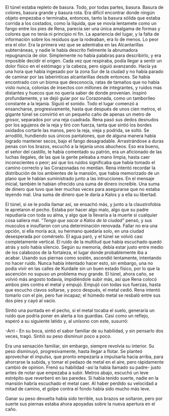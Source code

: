 El túnel estaba repleto de basura. Todo, por todas partes, basura. Basura de colores, basura grande y basura rota. Era difícil encontrar donde ningún objeto empezaba o terminaba, entonces, tanto la basura sólida que estaba corrida a los costados, como la líquida, que se movía lentamete como un fango entre los pies de Rena, parecía ser una única amalgama de formas y colores que no tenía ni principio ni fin. La apariencia del lugar, y la falta de información sobre los residuos que la rodeaban, era lo de menos. Lo peor era el olor. Era la primera vez que se adentraba en las Alcantarillas subterráneas, y nadie le había descrito fielmente la abrumadora repugnancia de olor. Simplemente no había palabras para describirlo, y era imposible decidir el origen. Cada vez que respiraba, podía llegar a sentir un dolor físico en el estómago y la cabeza, pero siguió avanzando.
Hacía ya una hora que había ingesado por la zona Sur de la ciudad y no había parado de caminar por las laberínticas alcantarillas desde entonces. Se había encontrado con un bioma que desconocía, ratas de tamaños que no había visto nunca, colonias de insectos con millones de integrantes, y ruidos mas distantes y huecos que no quería saber de donde provenían. Inspiró profundamente, y se dejó guiar por su Corazonada, como un tamborileo constante a la lejanía. Siguió el sonido.
Todo el lugar comenzó a ensancharse, progresivamente, hasta que después de unos cien metros, el gigante túnel se convirtió en un pequeño caño de apenas un metro de grosor, separados por una reja cuadrada. Rena pasó sus dedos desnudos por los agujeros de la reja y tiró con fuerza, tanta que sintió los bordes oxidados cortarle las manos, pero la reja, vieja y podrida, se soltó. Se arrodilló, hundiendo sus únicos pantalones, que de alguna manera había logrado mantener secos, bajo el fango desagradable. Arrastrándose a duras penas con los brazos, escuchó a la lejanía unos abucheos. Eso era bueno, el señor del castillo, le había comentado su patrón, era un aficionado de las luchas ilegales, de las que la gente peleaba a mano limpia, hasta caer inconscientes o peor; así que los ruidos significaba que había tomado el camino correcto y las Corazonadas no mentían. Rena intentó recordar la distribución de los ambientes de la mansión, que había memorizado de un plano que le habían suministrado junto a las intrucciones. En el mensaje inicial, también le habían ofrecido una suma de dinero increíble. Una suma de dinero que tuvo que leer muchas veces para asegurarse que no estaba leyendo mal. Una suma de dinero que le daría a Kalos y a ella su libertad.

El túnel, si se le podía llamar así, se ensachó más, y junto a la claustrofobia le apretaron el pecho. Estaba por hacer algo malo, algo que su padre repudiaría con toda su alma, y algo que la llevaría a la muerte si cualquier cosa saliera mal. *”Tengo que sacar a Kalos de la ciudad”* pensó, y sus musculos e insuflaron con una determinación renovada. Fallar no era una opción, si ella moría acá, su hermano quedaría solo, en una ciudad desesperada por comérselo. El agua paró, y el túnel se volvió casi completamente vertical. El ruido de la multitud que había escuchado quedó atrás y solo había silencio. Según su memoria, debía estar justo entre medio de los calabozos de la fortaleza, el lugar donde probablemente iba a acabar. Usando sus piernas como sostén, ascendió lentamente, intentando no hacer ruido. Nunca había intentado hacer esto, sin embargo, una no podía vivir en las calles de Kurdaile sin un buen estado físico, por lo que la ascención no supuso un problema muy grande. El túnel, ahora caño, se volvió más angosto todavía, impidiéndole subir más, así que Rena colocó ambos pies contra el metal y empujó. Empujó con todas sus fuerzas, hasta que escucho clavos soltarse, y poco después, el metal cedió. Rena intentó tomarlo con el pie, pero fue incapaz; el húmedo metal se resbaló entre sus dos pies y cayó al vacío.

Sintió una puntada en el pecho, si el metal tocaba el suelo, generaría un ruido que podría poner en alerta a los guardias. Casi como un reflejo, esperó a su siguiente latido y, al unísono con este, susurró:

-Arri - En su boca, sintió el sabor familiar de su habilidad, y sin pensarlo dos veces, tragó. Sintió su peso disminuir poco a poco. 

Era una sensación familiar, sin embargo, siempre revolvía su interior. Su peso disminuyó, progresivamente, hasta llegar a flotar. Se planteó aprovechar el impulso, que pronto empezaría a impulsarla hacia arriba, para ahorrarse la subida, y tomar el pedazo de metal en el aire, pero rápidamente cambió de opinion. Frenó su habilidad -así la había llamado su padre- justo antes de notar que empezaba a subir. Metros abajo, escuchó un leve estrépito que reverberó en las paredes. Si habia tenido suerte, nadie en la mansión habría escuchado el metal caer. Al haber perdido su velocidad a mitad de camino, el golpe contra el fondo había sido mucho más leve.

Ganar su peso devuelta había sido terrible, sus brazos se soltaron, pero por suerte sus piernas estaba ahora apoyadas sobre la nueva apertura en el caño.